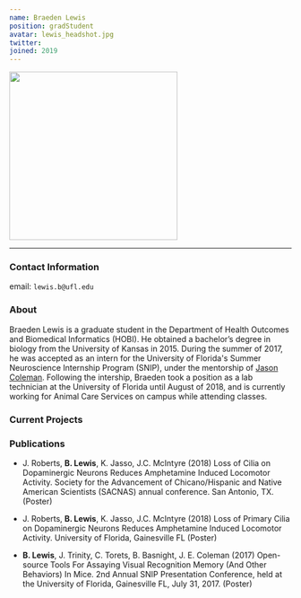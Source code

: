 ```yaml
---
name: Braeden Lewis
position: gradStudent
avatar: lewis_headshot.jpg
twitter:
joined: 2019
---
```


<img width="300" src="{{site.baseurl}}/images/people/{{page.avatar}}" data-action="zoom">

---

### Contact Information

email: `lewis.b@ufl.edu` <br>

### About

Braeden Lewis is a graduate student in the Department of Health Outcomes and Biomedical Informatics (HOBI). He obtained a bachelor’s degree in biology from the University of Kansas in 2015. During the summer of 2017, he was accepted as an intern for the University of Florida's Summer Neuroscience Internship Program (SNIP), under the mentorship of [Jason Coleman](https://research.pediatrics.med.ufl.edu/researchers/research-faculty/jason-coleman/). Following the intership, Braeden took a position as a lab technician at the University of Florida until August of 2018, and is currently working for Animal Care Services on campus while attending classes.

### Current Projects



### Publications
* J. Roberts, **B. Lewis**, K. Jasso, J.C. McIntyre (2018) Loss of Cilia on Dopaminergic Neurons Reduces Amphetamine Induced Locomotor Activity. Society for the Advancement of Chicano/Hispanic and Native American Scientists (SACNAS) annual conference. San Antonio, TX. (Poster)

* J. Roberts, **B. Lewis**, K. Jasso, J.C. McIntyre (2018) Loss of Primary Cilia on 	Dopaminergic Neurons Reduces Amphetamine Induced Locomotor Activity. 	University of Florida, Gainesville FL (Poster)

* **B. Lewis**, J. Trinity, C. Torets, B. Basnight, J. E. Coleman (2017) Open-source Tools For Assaying Visual Recognition Memory (And Other Behaviors) In Mice. 2nd Annual SNIP Presentation Conference, held at the University of Florida, Gainesville FL, July 31, 2017. (Poster)

